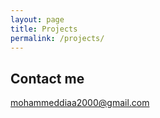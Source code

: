 ```yaml
---
layout: page
title: Projects
permalink: /projects/
---
```


## Contact me

[mohammeddiaa2000@gmail.com](mailto:mohammeddiaa2000@gmail.com)
